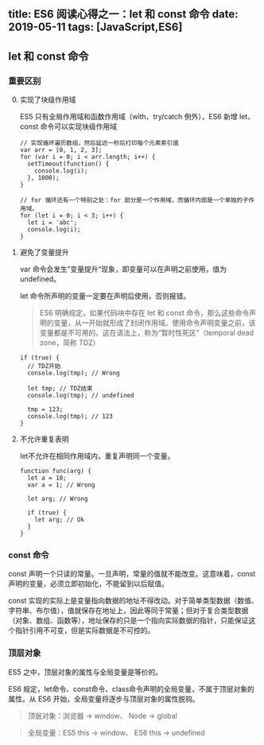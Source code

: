 
title: ES6 阅读心得之一：let 和 const 命令
date: 2019-05-11
tags: [JavaScript,ES6]
---

## let 和 const 命令

### 重要区别
0. 实现了块级作用域

	ES5 只有全局作用域和函数作用域（with、try/catch 例外），ES6 新增 let、const 命令可以实现块级作用域

	```
	// 实现循环遍历数组，然后延迟一秒后打印每个元素索引值
	var arr = [0, 1, 2, 3];
	for (var i = 0; i < arr.length; i++) {
	  setTimeout(function() {
	    console.log(i);
	  }, 1000);
	}
	```

	```
	// for 循环还有一个特别之处：for 部分是一个作用域，而循环内部是一个单独的子作用域。
	for (let i = 0; i < 3; i++) {
	  let i = 'abc';
	  console.log(i);
	}
	```
0. 避免了变量提升

	var 命令会发生”变量提升“现象，即变量可以在声明之前使用，值为 undefined。

	let 命令所声明的变量一定要在声明后使用，否则报错。
	> ES6 明确规定，如果代码块中存在 let 和 const 命令，那么这些命令声明的变量，从一开始就形成了封闭作用域。使用命令声明变量之前，该变量都是不可用的。这在语法上，称为“暂时性死区”（temporal dead zone，简称 TDZ）

	```
	if (true) {
	  // TDZ开始
	  console.log(tmp); // Wrong

	  let tmp; // TDZ结束
	  console.log(tmp); // undefined

	  tmp = 123;
	  console.log(tmp); // 123
	}
	```

0. 不允许重复表明

	let不允许在相同作用域内，重复声明同一个变量。

	```
	function func(arg) {
	  let a = 10;
	  var a = 1; // Wrong

	  let arg; // Wrong

	  if (true) {
	    let arg; // Ok
	  }
	}
	```

### const 命令

const 声明一个只读的常量。一旦声明，常量的值就不能改变。这意味着，const 声明的变量，必须立即初始化，不能留到以后赋值。

const 实现的实际上是变量指向数据的地址不得改动。对于简单类型数据（数值、字符串、布尔值），值就保存在地址上，因此等同于常量；但对于复合类型数据（对象、数组、函数等），地址保存的只是一个指向实际数据的指针，只能保证这个指针引用不可变，但是实际数据是不可控的。

### 顶层对象

ES5 之中，顶层对象的属性与全局变量是等价的。

ES6 规定，let命令、const命令、class命令声明的全局变量，不属于顶层对象的属性。从 ES6 开始，全局变量将逐步与顶层对象的属性脱钩。

> 顶层对象：浏览器 -> window、 Node -> global

> 全局变量：ES5 this ->  window、 ES6 this -> undefined
